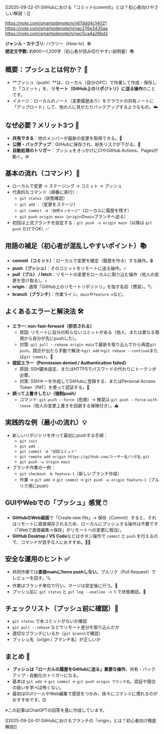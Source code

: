 
[[2025-09-22-01 GitHubにおける「コミット(commit)」とは？初心者向けやさしい解説 ✨]]

https://note.com/smartsidenote/n/n67ddd4c14021
https://note.com/smartsidenote/n/nac276e3435aa
https://note.com/smartsidenote/n/nec5ca4a26bd2

**ジャンル・カテゴリ:** ハウツー（How-to）🛠️  
**想定文字数:** 約800〜1,200字（初心者が読み切りやすい説明量）📚

## 概要：プッシュとは何か？ 🤔
- **プッシュ（push）**は、ローカル（自分のPC）で作業して作成・保存した「コミット」を、**リモート（GitHub上のリポジトリ）に送る操作**のことです。  
- イメージ：ローカルのノート（変更履歴あり）をクラウドの共有ノートに「アップロード」して、他の人に見せたりバックアップするようなもの。☁️

## なぜ必要？メリット3つ 🌟
- **共有できる**：他のメンバーが最新の変更を取得できる。👥  
- **公開・バックアップ**：GitHubに保存され、紛失リスクが下がる。💾  
- **自動処理のトリガー**：プッシュをきっかけにCIやGitHub Actions、Pagesが動く。⚙️

## 基本の流れ（コマンド）🧭
- ローカルで変更 → ステージング → コミット → プッシュ
- 代表的なコマンド（順番に実行）:
  - `git status`（状態確認）  
  - `git add .`（変更をステージ）  
  - `git commit -m "説明メッセージ"`（ローカルに履歴を残す）  
  - `git push origin main`（`origin`の`main`ブランチへ送る）  
- 初回は上流ブランチを設定する：`git push -u origin main`（以降は `git push` だけでOK）✅

## 用語の補足（初心者が混乱しやすいポイント）📚
- **commit（コミット）**：ローカルで変更を確定（履歴を作る）する操作。🔒  
- **push（プッシュ）**：そのコミットをリモートに送る操作。⤴️  
- **pull（プル） / fetch**：リモートの変更をローカルに取り込む操作（他人の変更を受け取る）。⤵️  
- **origin**：通常「GitHub上のリモートリポジトリ」を指す名前（慣習）。🏷️  
- **branch（ブランチ）**：作業ライン。`main`や`feature-x`など。

## よくあるエラーと解決法 🛠️
- **エラー: non-fast-forward（拒否される）**  
  - 原因: リモートに自分の知らないコミットがある（他人、または異なる環境から自分が先にpushした）。  
  - 対策: `git pull --rebase origin main`で最新を取り込んでから再度`git push`。競合が出たら手動で解決→`git add`→`git rebase --continue`または`git commit`。🔁
- **認証エラー（Permission denied / Authentication failed）**  
  - 原因: SSH鍵未設定、またはHTTPSでパスワードの代わりにトークンが必要。  
  - 対策: SSHキーを作成してGitHubに登録する、またはPersonal Access Token（PAT）を使って認証する。🔐
- **誤って上書きしたい（強制push）**  
  - コマンド: `git push --force`（危険）→ 推奨は `git push --force-with-lease`（他人の変更上書きを回避する保険付き）。⚠️

## 実践的な例（最小の流れ）💡
- 新しいリポジトリを作って最初にpushする手順：
  - `git init`  
  - `git add .`  
  - `git commit -m "初回コミット"`  
  - `git remote add origin https://github.com/ユーザー名/リポ名.git`  
  - `git push -u origin main`
- ブランチ作業の一例：
  - `git checkout -b feature-1`（新しいブランチ作成）  
  - 作業 → `git add` → `git commit` → `git push -u origin feature-1`（プルリク用にpush）

## GUIやWebでの「プッシュ」感覚 🖱️
- **GitHubのWeb画面**で「Create new file」→ 保存（Commit）すると、それはリモートに直接保存されるため、ローカルにプッシュする操作は不要です（「Webで直接編集→保存」がリモートへの変更に相当）。  
- **GitHub Desktop / VS Code**などはボタン操作で `commit` と `push` を行えるので、コマンドが苦手な人におすすめ。🧑‍💻

## 安全な運用のヒント ✅
- 共同作業では**直接mainにforce pushしない**。プルリク（Pull Request）でレビューを回す。🔍  
- 作業はブランチ単位で行い、マージは安定後に行う。🌿  
- プッシュ前に `git status` と `git log --oneline -n 5` で状態確認。👀

## チェックリスト（プッシュ前に確認）🧾
- `git status` で未コミットがないか確認  
- `git pull --rebase` などでリモート差分を取り込んだか  
- 適切なブランチにいるか（`git branch`で確認）  
- プッシュ先（origin / ブランチ名）が正しいか

## まとめ 🎯
- **プッシュは「ローカルの履歴をGitHubに送る」重要な操作**。共有・バックアップ・自動化のトリガーになる。  
- 基本は `git add` → `git commit` → `git push origin ブランチ名`。認証や競合の扱いを学べば怖くない。  
- 最初はGUIツールやWeb編集で感覚をつかみ、徐々にコマンドに慣れるのがおすすめです。😊

※この記事はChatGPTの回答を基に作成しています。

[[2025-09-24-01 GitHubにおけるブランチの「origin」とは？初心者向け徹底解説]]
